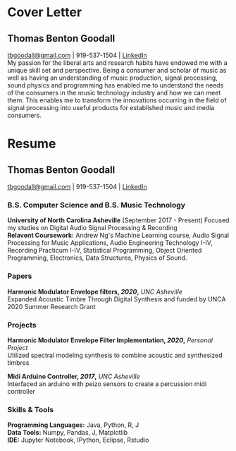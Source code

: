  # Cover Letter
## Thomas Benton Goodall
tbgoodall@gmail.com | 919-537-1504  | [LinkedIn](https://www.linkedin.com/in/thomas-goodall-a382bb127/)  
My passion for the liberal arts and research habits have endowed me with a unique skill set and perspective. Being a consumer and scholar of music as well as having an understanding of music production, signal processing, sound physics and programming has enabled me to understand the needs of the consumers in the music technology industry and how we can meet them. This enables me to transform the innovations occurring in the field of signal processing into useful products for established music and media consumers.


 
 # Resume
## Thomas Benton Goodall
tbgoodall@gmail.com | 919-537-1504  | [LinkedIn](https://www.linkedin.com/in/thomas-goodall-a382bb127/)  
### B.S. Computer Science and B.S. Music Technology
**University of North Carolina Asheville** (September 2017 - Present)
Focused my studies on Digital Audio Signal Processing & Recording  
**Relavent Coursework:** Andrew Ng's Machine Learning course, Audio Signal Processing for Music Applications, Audio Engineering Technology I-IV, Recording Practicum I-IV, Statistical Programming, Object Oriented Programming, Electronics, Data Structures, Physics of Sound.
### Papers
**Harmonic Modulator Envelope filters, _2020_,** _UNC Asheville_  
Expanded Acoustic Timbre Through Digital Synthesis and funded by UNCA 2020 Summer Research Grant 
### Projects
**Harmonic Modulator Envelope Filter Implementation, _2020_,** _Personal Project_  
Utilized spectral modeling synthesis to combine acoustic and synthesized timbres

**Midi Arduino Controller, _2017_,** _UNC Asheville_  
Interfaced an arduino with peizo sensors to create a percussion midi controller  
### Skills & Tools
**Programming Languages:** Java, Python, R, J  
**Data Tools:** Numpy, Pandas, J, Matplotlib  
**IDE:** Jupyter Notebook, IPython, Eclipse, Rstudio

